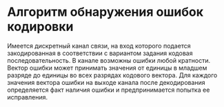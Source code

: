 # Алгоритм обнаружения ошибок кодировки

Имеется дискретный канал связи, на вход которого подается закодированная в соответствии с вариантом задания кодовая последовательность. 
В канале возможны ошибки любой кратности. Вектор ошибки может принимать значения от единицы в младшем разряде до единицы во всех разрядах кодового вектора. 
Для каждого значения вектора ошибки на выходе канала после декодирования определяется факт наличия ошибки и предпринимается попытка ее исправления.  